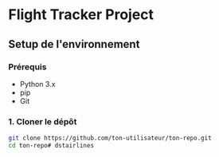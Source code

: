 # Flight Tracker Project

## Setup de l'environnement

### Prérequis

- Python 3.x
- pip
- Git

### 1. Cloner le dépôt

```bash
git clone https://github.com/ton-utilisateur/ton-repo.git
cd ton-repo# dstairlines
